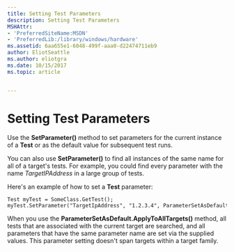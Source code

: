 ```yaml
---
title: Setting Test Parameters
description: Setting Test Parameters
MSHAttr:
- 'PreferredSiteName:MSDN'
- 'PreferredLib:/library/windows/hardware'
ms.assetid: 6aa655e1-6048-499f-aaa0-d22474711eb9
author: EliotSeattle
ms.author: eliotgra
ms.date: 10/15/2017
ms.topic: article


---
```


# Setting Test Parameters


Use the **SetParameter()** method to set parameters for the current instance of a **Test** or as the default value for subsequent test runs.

You can also use **SetParameter()** to find all instances of the same name for all of a target's tests. For example, you could find every parameter with the name *TargetIPAddress* in a large group of tests.

Here's an example of how to set a **Test** parameter:

``` syntax
Test myTest = SomeClass.GetTest();
myTest.SetParameter("TargetIpAddress", "1.2.3.4", ParameterSetAsDefault.ApplyToAllTargets);    
```

When you use the **ParameterSetAsDefault.ApplyToAllTargets()** method, all tests that are associated with the current target are searched, and all parameters that have the same parameter name are set via the supplied values. This parameter setting doesn't span targets within a target family.

 

 






